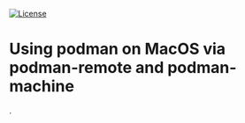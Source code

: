 [![License](https://img.shields.io/hexpm/l/plug.svg?maxAge=2592000)]()

# Using podman on MacOS via podman-remote and podman-machine
.
